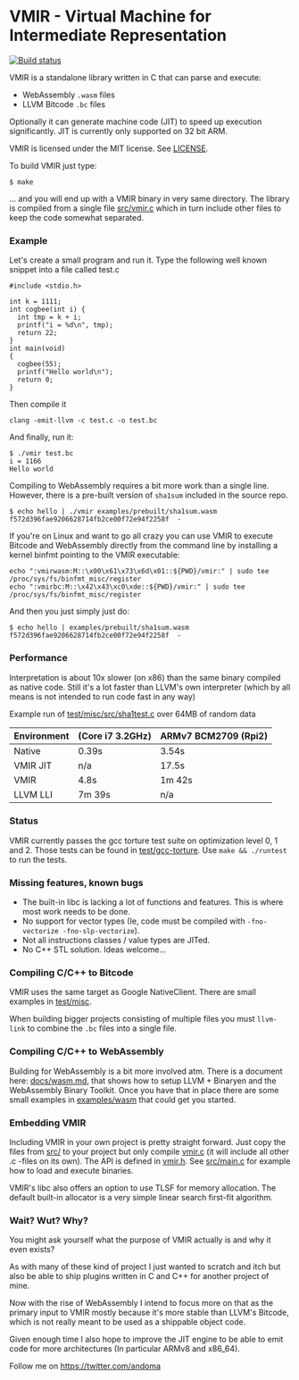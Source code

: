 # VMIR - Virtual Machine for Intermediate Representation

[![Build status](https://doozer.io/badge/andoma/vmir/buildstatus/master)](https://doozer.io/user/andoma/vmir)

VMIR is a standalone library written in C that can parse and execute:

* WebAssembly `.wasm` files
* LLVM Bitcode `.bc` files

Optionally it can generate machine code (JIT) to speed up execution significantly. JIT is currently only supported on 32 bit ARM.

VMIR is licensed under the MIT license. See [LICENSE](LICENSE).

To build VMIR just type:
```
$ make
```
... and you will end up with a VMIR binary in very same directory.
The library is compiled from a single file [src/vmir.c](src/vmir.c) which in turn include other files to keep the code somewhat separated.


### Example

Let's create a small program and run it. Type the following well known snippet into a file called test.c
```
#include <stdio.h>

int k = 1111;
int cogbee(int i) {
  int tmp = k + i;
  printf("i = %d\n", tmp);
  return 22;
}
int main(void)
{
  cogbee(55);
  printf("Hello world\n");
  return 0;
}
```
Then compile it
```
clang -emit-llvm -c test.c -o test.bc
```
And finally, run it:
```
$ ./vmir test.bc
i = 1166
Hello world
```

Compiling to WebAssembly requires a bit more work than a single line. However,
there is a pre-built version of `sha1sum` included in the source repo.

````
$ echo hello | ./vmir examples/prebuilt/sha1sum.wasm
f572d396fae9206628714fb2ce00f72e94f2258f  -
````


If you're on Linux and want to go all crazy you can use VMIR to execute Bitcode
and WebAssembly directly from the command line by installing a kernel binfmt pointing to the VMIR executable:

```
echo ":vmirwasm:M::\x00\x61\x73\x6d\x01::${PWD}/vmir:" | sudo tee /proc/sys/fs/binfmt_misc/register
echo ":vmirbc:M::\x42\x43\xc0\xde::${PWD}/vmir:" | sudo tee /proc/sys/fs/binfmt_misc/register
```

And then you just simply just do:

```
$ echo hello | examples/prebuilt/sha1sum.wasm
f572d396fae9206628714fb2ce00f72e94f2258f  -
```

### Performance

Interpretation is about 10x slower (on x86) than the same binary compiled as native code. Still it's a lot faster than LLVM's own interpreter (which by all means is not intended to run code fast in any way)

Example run of [test/misc/src/sha1test.c](test/misc/src/sha1test.c)  over 64MB of random data

Environment | (Core i7 3.2GHz) | ARMv7 BCM2709 (Rpi2)
--- | --- | ---
Native | 0.39s | 3.54s
VMIR JIT | n/a | 17.5s
VMIR | 4.8s | 1m 42s
LLVM LLI | 7m 39s | n/a


### Status

VMIR currently passes the gcc torture test suite on optimization level 0, 1 and 2. Those tests can be found in [test/gcc-torture](test/gcc-torture). Use `make && ./runtest` to run the tests.


### Missing features, known bugs

* The built-in libc is lacking a lot of functions and features. This is where most work needs to be done.
* No support for vector types (Ie, code must be compiled with `-fno-vectorize -fno-slp-vectorize`).
* Not all instructions classes / value types are JITed.
* No C++ STL solution. Ideas welcome...


### Compiling C/C++ to Bitcode

VMIR uses the same target as Google NativeClient. There are small examples in [test/misc](test/misc).

When building bigger projects consisting of multiple files you must `llvm-link` to combine the `.bc` files into a single file.

### Compiling C/C++ to WebAssembly

Building for WebAssembly is a bit more involved atm. There is a document here: [docs/wasm.md](docs/wasm.md), that shows how to setup LLVM + Binaryen and the WebAssembly Binary Toolkit. Once you have that in place there are some small examples in [examples/wasm](examples/wasm) that could get you started.

### Embedding VMIR

Including VMIR in your own project is pretty straight forward. Just copy the files from [src/](src/) to your project but only compile [vmir.c](src/vmir.c) (it will include all other .c -files on its own). The API is defined in [vmir.h](src/vmir.h). See [src/main.c](src/main.c) for example how to load and execute binaries.

VMIR's libc also offers an option to use TLSF for memory allocation. The default built-in allocator is a very simple linear search first-fit algorithm.

### Wait? Wut? Why?

You might ask yourself what the purpose of VMIR actually is and why it
even exists?

As with many of these kind of project I just wanted to scratch and itch but
also be able to ship plugins written in C and C++ for another project of mine.

Now with the rise of WebAssembly I intend to focus more on that as the primary
input to VMIR mostly because it's more stable than LLVM's Bitcode, which is
not really meant to be used as a shippable object code.

Given enough time I also hope to improve the JIT engine to be able to emit
code for more architectures (In particular ARMv8 and x86_64).

Follow me on https://twitter.com/andoma
